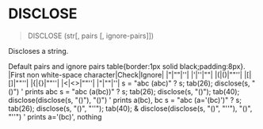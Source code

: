 # DISCLOSE

> DISCLOSE (str[, pairs [, ignore-pairs]])

Discloses a string.


<p>Default pairs and ignore pairs
table{border:1px solid black;padding:8px}.
|First non white-space character|Check|Ignore|
|"|""|''|
|'|''|""|
|(|()|""''|
|[|[]|""''|
|{|{}|""''|
|<|<>|""''|
|"|""|''|
s = "abc (abc)"
? s; tab(26); disclose(s, "()")
' prints abc
s = "abc (a(bc))"
? s; tab(26); disclose(s, "()"); tab(40); disclose(disclose(s, "()"), "()")
' prints a(bc), bc
s = "abc (a='(bc)')"
? s; tab(26); disclose(s, "()", "''"); tab(40); &
    disclose(disclose(s, "()", "''"), "()", "''")
' prints a='(bc)', nothing

